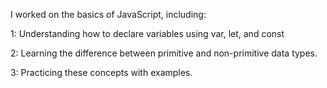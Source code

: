 I worked on the basics of JavaScript, including:

1: Understanding how to declare variables using var, let, and const

2: Learning the difference between primitive and non-primitive data types.

3: Practicing these concepts with examples.

